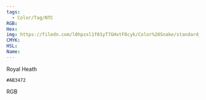 ```yaml
---
tags:
  - Color/Tag/NTC
RGB:
Hex:
img: https://filedn.com/l0hpzxl1f01yT7GHxtF8cyk/Color%20Snake/standard_csv_to_svg//AB3472.svg
CMYK:
HSL:
Name:
---
```

Royal Heath
```palette
#AB3472
```
RGB
